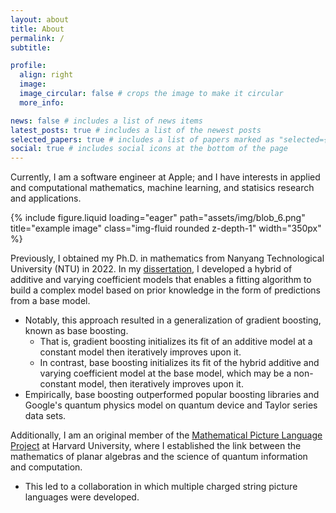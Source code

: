 ```yaml
---
layout: about
title: About
permalink: /
subtitle: 

profile:
  align: right
  image: 
  image_circular: false # crops the image to make it circular
  more_info: 

news: false # includes a list of news items
latest_posts: true # includes a list of the newest posts
selected_papers: true # includes a list of papers marked as "selected={true}"
social: true # includes social icons at the bottom of the page
---
```


Currently, I am a software engineer at Apple; and I have interests
in applied and computational mathematics, machine learning, and
statisics research and applications. 

<div class="col-sm mt-3 mt-md-0 text-center">
        {% include figure.liquid loading="eager" path="assets/img/blob_6.png" title="example image" class="img-fluid rounded z-depth-1" width="350px" %}
</div>

Previously, I obtained my Ph.D. in mathematics from Nanyang Technological
University (NTU) in 2022. In my [dissertation](https://hdl.handle.net/10356/163311),
I developed a hybrid of additive and varying coefficient models that enables a
fitting algorithm to build a complex model based on prior knowledge in the
form of predictions from a base model.
- Notably, this approach resulted in a generalization of gradient
boosting, known as base boosting.
  - That is, gradient boosting initializes its fit of an additive model
  at a constant model then iteratively improves upon it.
  - In contrast, base boosting initializes its fit of the hybrid additive and
  varying coefficient model at the base model, which may be a non-constant
  model, then iteratively improves upon it.
- Empirically, base boosting outperformed popular boosting libraries and
Google's quantum physics model on quantum device and Taylor series data sets.

Additionally, I am an original member of the 
[Mathematical Picture Language Project](https://mathpicture.fas.harvard.edu/)
at Harvard University, where I established the link between the mathematics
of planar algebras and the science of quantum information and computation.
- This led to a collaboration in which multiple charged string picture
languages were developed.

